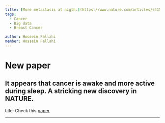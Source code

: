 ```yaml
---
title: [More metastasis at nigth.](https://www.nature.com/articles/s41586-022-04875-y) 
tags:
  - Cancer
  - Big data
  - Breast Cancer

author: Hossein Fallahi
member: Hossein Fallahi
---
```


# New paper 

It appears that cancer is awake and more active during sleep. A stricking new discovery in NATURE.
---
title: Check this [paper](https://www.nature.com/articles/s41586-022-04875-y)

---

